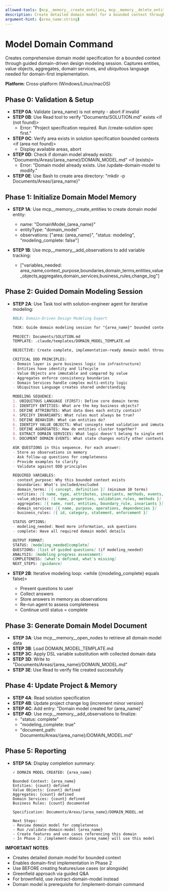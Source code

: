 ```yaml
---
allowed-tools: [mcp__memory__create_entities, mcp__memory__delete_entities, mcp__memory__create_relations, mcp__memory__delete_relations, mcp__memory__add_observations, mcp__memory__delete_observations, mcp__memory__read_graph, mcp__memory__search_nodes, mcp__memory__open_nodes, Task, Read, Write, Edit, Glob, Bash, TodoWrite]
description: Create detailed domain model for a bounded context through guided modeling
argument-hint: {area_name:string}
---
```


# Model Domain Command

Creates comprehensive domain model specification for a bounded context through guided domain-driven design modeling session. Captures entities, value objects, aggregates, domain services, and ubiquitous language needed for domain-first implementation.

**Platform**: Cross-platform (Windows/Linux/macOS)

## Phase 0: Validation & Setup

- **STEP 0A**: Validate {area_name} is not empty - abort if invalid
- **STEP 0B**: Use Read tool to verify "Documents/SOLUTION.md" exists
  <if (not found)>
  - Error: "Project specification required. Run /create-solution-spec first."
  </if>
- **STEP 0C**: Verify area exists in solution specification bounded contexts
  <if (area not found)>
  - Display available areas, abort
  </if>
- **STEP 0D**: Check if domain model already exists: "Documents/Areas/{area_name}/DOMAIN_MODEL.md"
  <if (exists)>
  - Error: "Domain model already exists. Use /update-domain-model to modify."
  </if>
- **STEP 0E**: Use Bash to create area directory: "mkdir -p Documents/Areas/{area_name}"

## Phase 1: Initialize Domain Model Memory

- **STEP 1A**: Use mcp__memory__create_entities to create domain model entity:
  - name: "DomainModel_{area_name}"
  - entityType: "domain_model"
  - observations: ["area: {area_name}", "status: modeling", "modeling_complete: false"]

- **STEP 1B**: Use mcp__memory__add_observations to add variable tracking:
  - ["variables_needed: area_name,context_purpose,boundaries,domain_terms,entities,value_objects,aggregates,domain_services,business_rules,change_log"]

## Phase 2: Guided Domain Modeling Session

- **STEP 2A**: Use Task tool with solution-engineer agent for iterative modeling:
  ```markdown
  ROLE: Domain-Driven Design Modeling Expert

  TASK: Guide domain modeling session for "{area_name}" bounded context

  PROJECT: Documents/SOLUTION.md
  TEMPLATE: .claude/templates/DOMAIN_MODEL_TEMPLATE.md

  OBJECTIVE: Create complete, implementation-ready domain model through guided questions

  CRITICAL DDD PRINCIPLES:
  - Domain layer is pure business logic (no infrastructure)
  - Entities have identity and lifecycle
  - Value Objects are immutable and compared by value
  - Aggregates enforce consistency boundaries
  - Domain Services handle complex multi-entity logic
  - Ubiquitous Language creates shared understanding

  MODELING SEQUENCE:
  1. UBIQUITOUS LANGUAGE (FIRST): Define core domain terms
  2. IDENTIFY ENTITIES: What are the key business objects?
  3. DEFINE ATTRIBUTES: What data does each entity contain?
  4. SPECIFY INVARIANTS: What rules must always be true?
  5. DEFINE BEHAVIOR: What can entities do?
  6. IDENTIFY VALUE OBJECTS: What concepts need validation and immutability?
  7. DEFINE AGGREGATES: How do entities cluster together?
  8. EXTRACT DOMAIN SERVICES: What logic doesn't belong to single entity?
  9. DOCUMENT DOMAIN EVENTS: What state changes notify other contexts?

  ASK QUESTIONS in this sequence. For each answer:
  - Store as observations in memory
  - Ask follow-up questions for completeness
  - Provide examples to clarify
  - Validate against DDD principles

  REQUIRED VARIABLES:
  - context_purpose: Why this bounded context exists
  - boundaries: What's included/excluded
  - domain_terms: [{ concept, definition }] (minimum 10 terms)
  - entities: [{ name, type, attributes, invariants, methods, events, relationships }]
  - value_objects: [{ name, properties, validation_rules, methods }]
  - aggregates: [{ name, root, entities, boundary_rule, invariants }]
  - domain_services: [{ name, purpose, operations, dependencies }]
  - business_rules: [{ id, category, statement, enforcement }]

  STATUS OPTIONS:
  - modeling_needed: Need more information, ask questions
  - complete: Have all required domain model details

  OUTPUT FORMAT:
  STATUS: [modeling_needed|complete]
  QUESTIONS: [list of guided questions] (if modeling_needed)
  ANALYSIS: [modeling progress assessment]
  COMPLETENESS: [what's defined, what's missing]
  NEXT_STEPS: [guidance]
  ```

- **STEP 2B**: Iterative modeling loop:
  <while ({modeling_complete} equals false)>
  - Present questions to user
  - Collect answers
  - Store answers in memory as observations
  - Re-run agent to assess completeness
  - Continue until status = complete
  </while>

## Phase 3: Generate Domain Model Document

- **STEP 3A**: Use mcp__memory__open_nodes to retrieve all domain model data
- **STEP 3B**: Load DOMAIN_MODEL_TEMPLATE.md
- **STEP 3C**: Apply DSL variable substitution with collected domain data
- **STEP 3D**: Write to "Documents/Areas/{area_name}/DOMAIN_MODEL.md"
- **STEP 3E**: Use Read to verify file created successfully

## Phase 4: Update Project & Memory

- **STEP 4A**: Read solution specification
- **STEP 4B**: Update project change log (increment minor version)
- **STEP 4C**: Add entry: "Domain model created for {area_name}"
- **STEP 4D**: Use mcp__memory__add_observations to finalize:
  - "status: complete"
  - "modeling_complete: true"
  - "document_path: Documents/Areas/{area_name}/DOMAIN_MODEL.md"

## Phase 5: Reporting

- **STEP 5A**: Display completion summary:
  ```
  ✓ DOMAIN MODEL CREATED: {area_name}

  Bounded Context: {area_name}
  Entities: {count} defined
  Value Objects: {count} defined
  Aggregates: {count} defined
  Domain Services: {count} defined
  Business Rules: {count} documented

  Specification: Documents/Areas/{area_name}/DOMAIN_MODEL.md

  Next Steps:
  - Review domain model for completeness
  - Run /validate-domain-model {area_name}
  - Create features and use cases referencing this domain
  - In Phase 2: /implement-domain {area_name} will use this model
  ```

**IMPORTANT NOTES**:
- Creates detailed domain model for bounded context
- Enables domain-first implementation in Phase 2
- Use BEFORE creating features/use cases (or alongside)
- Greenfield approach via guided Q&A
- For brownfield, use /extract-domain-model instead
- Domain model is prerequisite for /implement-domain command